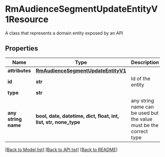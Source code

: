 # RmAudienceSegmentUpdateEntityV1Resource

A class that represents a domain entity exposed by an API

## Properties
Name | Type | Description | Notes
------------ | ------------- | ------------- | -------------
**attributes** | [**RmAudienceSegmentUpdateEntityV1**](RmAudienceSegmentUpdateEntityV1.md) |  | [optional] 
**id** | **str** | Id of the entity | [optional] 
**type** | **str** |  | [optional] 
**any string name** | **bool, date, datetime, dict, float, int, list, str, none_type** | any string name can be used but the value must be the correct type | [optional]

[[Back to Model list]](../README.md#documentation-for-models) [[Back to API list]](../README.md#documentation-for-api-endpoints) [[Back to README]](../README.md)


